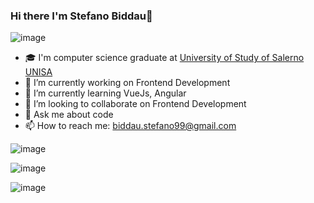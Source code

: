 ### Hi there I'm Stefano Biddau👋  

![image](https://github-readme-stats-git-masterrstaa-rickstaa.vercel.app/api?username=stefanBid&theme=tokyonight)

- 🎓 I'm computer science graduate at [University of Study of Salerno UNISA](https://www.unisa.it)
- 🔭 I’m currently working on Frontend Development
- 🌱 I’m currently learning VueJs, Angular
- 👯 I’m looking to collaborate on Frontend Development
- 💬 Ask me about code
- 📫 How to reach me: biddau.stefano99@gmail.com

![image](https://github-readme-streak-stats.herokuapp.com/?user=stefanBid&theme=tokyonight)

![image](https://github-readme-stats.vercel.app/api/top-langs/?username=stefanBid&theme=tokyonight)

![image](https://github-profile-trophy.vercel.app/?username=stefanBid&theme=tokyonight)




